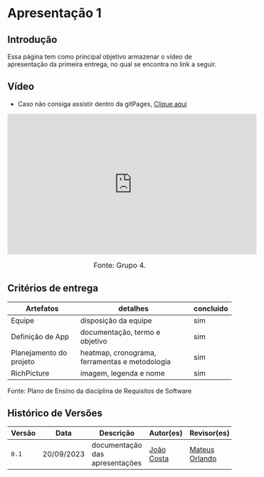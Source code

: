 # Apresentação 1

## Introdução
 Essa página tem como principal objetivo armazenar o vídeo de apresentação da primeira entrega, no qual se encontra no link a seguir.

## Vídeo
- Caso não consiga assistir dentro da gitPages, [Clique aqui](https://youtu.be/JplfG9uCSrc)

<iframe width="560" height="315" src="https://www.youtube.com/embed/JplfG9uCSrc?si=R1oKoNhcFy9ya8Jy" title="YouTube video player" frameborder="0" allow="accelerometer; autoplay; clipboard-write; encrypted-media; gyroscope; picture-in-picture; web-share" allowfullscreen></iframe>

<font size="3"><p style="text-align: center">Fonte: Grupo 4.</p></font>


## Critérios de entrega
|       Artefatos       | detalhes              | concluido |
| --------------------  |  -------------------- | --------- |
|    Equipe             | disposição da equipe  |    sim    |
|    Definição de App   | documentação, termo e objetivo  |    sim    |
| Planejamento do projeto | heatmap, cronograma, ferramentas e metodologia  |    sim    |
|    RichPicture   | imagem, legenda e nome  |    sim    |

Fonte: Plano de Ensino da disciplina de Requisitos de Software

## Histórico de Versões

| Versão |     Data    |          Descrição             |              Autor(es)                    |               Revisor(es)                            |
| ------ | ----------- | ------------------------------ | ----------------------------------------- | ---------------------------------------------------- |
| `0.1`  | 20/09/2023  | documentação das apresentações | [João Costa ](https://github.com/jvcostta)| [Mateus Orlando](https://github.com/MateusPy) |
